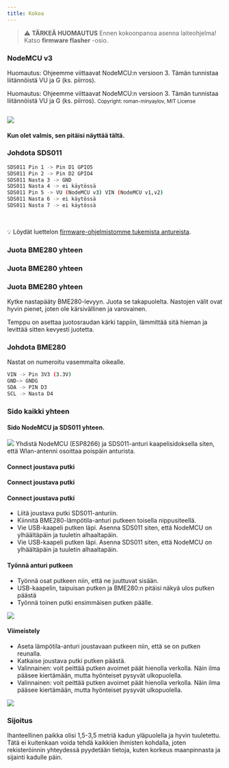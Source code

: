```yaml
---
title: Kokoa
---
```


> ⚠️ **TÄRKEÄ HUOMAUTUS**
Ennen kokoonpanoa asenna laiteohjelma!
Katso __firmware flasher__ -osio.

### NodeMCU v3
Huomautus: Ohjeemme viittaavat NodeMCU:n versioon 3. Tämän tunnistaa liitännöistä VU ja G (ks. piirros).

Huomautus: Ohjeemme viittaavat NodeMCU:n versioon 3. Tämän tunnistaa liitännöistä VU ja G (ks. piirros).
<small>Copyright: roman-minyaylov, MIT License</small>


<img src="../docs/airrohr/nodemcu-v3-bme280.jpeg" style="margin-top: 1em" loading="lazy"/>

#### Kun olet valmis, sen pitäisi näyttää tältä.


### Johdota SDS011

```bash
SDS011 Pin 1 -> Pin D1 GPIO5
SDS011 Pin 2 -> Pin D2 GPIO4
SDS011 Nasta 3 -> GND
SDS011 Nasta 4 -> ei käytössä
SDS011 Pin 5 -> VU (NodeMCU v3) VIN (NodeMCU v1,v2)
SDS011 Nasta 6 -> ei käytössä
SDS011 Nasta 7 -> ei käytössä
```

<br>

💡 Löydät luettelon [firmware-ohjelmistomme tukemista antureista](https://github.com/opendata-stuttgart/sensors-software/blob/master/airrohr-firmware/Readme.md).



### Juota BME280 yhteen
### Juota BME280 yhteen
### Juota BME280 yhteen

Kytke nastapääty BME280-levyyn. Juota se takapuolelta. Nastojen välit ovat hyvin pienet, joten ole kärsivällinen ja varovainen.

Temppu on asettaa juotosraudan kärki tappiin, lämmittää sitä hieman ja levittää sitten kevyesti juotetta.



### Johdota BME280
Nastat on numeroitu vasemmalta oikealle.
```bash
VIN -> Pin 3V3 (3.3V)
GND-> GNDG
SDA -> PIN D3
SCL -> Nasta D4
```

### Sido kaikki yhteen

 #### Sido NodeMCU ja SDS011 yhteen.
<img src="../docs/airrohr/tie-air-quality-sensor-together.jpeg" loading="lazy"/>
Yhdistä NodeMCU (ESP8266) ja SDS011-anturi kaapelisidoksella siten, että Wlan-antenni osoittaa poispäin anturista.

 #### Connect joustava putki
 #### Connect joustava putki
 #### Connect joustava putki

* Liitä joustava putki SDS011-anturiin.
* Kiinnitä BME280-lämpötila-anturi putkeen toisella nippusiteellä.
* Vie USB-kaapeli putken läpi. Asenna SDS011 siten, että NodeMCU on ylhäältäpäin ja tuuletin alhaaltapäin.
* Vie USB-kaapeli putken läpi. Asenna SDS011 siten, että NodeMCU on ylhäältäpäin ja tuuletin alhaaltapäin.
 #### Työnnä anturi putkeen
* Työnnä osat putkeen niin, että ne juuttuvat sisään.
* USB-kaapelin, taipuisan putken ja BME280:n pitäisi näkyä ulos putken päästä
* Työnnä toinen putki ensimmäisen putken päälle.

<img src="../docs/airrohr/sds011-jammed-into-tube.jpeg" loading="lazy"/>

#### Viimeistely
* Aseta lämpötila-anturi joustavaan putkeen niin, että se on putken reunalla.
* Katkaise joustava putki putken päästä.
* Valinnainen: voit peittää putken avoimet päät hienolla verkolla. Näin ilma pääsee kiertämään, mutta hyönteiset pysyvät ulkopuolella.
* Valinnainen: voit peittää putken avoimet päät hienolla verkolla. Näin ilma pääsee kiertämään, mutta hyönteiset pysyvät ulkopuolella.
<img src="../docs/airrohr/position-bme280.jpeg" loading="lazy"/>


### Sijoitus
Ihanteellinen paikka olisi 1,5-3,5 metriä kadun yläpuolella ja hyvin tuuletettu. Tätä ei kuitenkaan voida tehdä kaikkien ihmisten kohdalla, joten rekisteröinnin yhteydessä pyydetään tietoja, kuten korkeus maanpinnasta ja sijainti kadulle päin.

